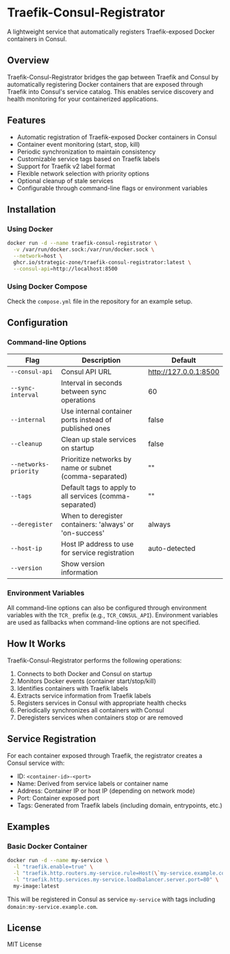 # Traefik-Consul-Registrator

A lightweight service that automatically registers Traefik-exposed Docker containers in Consul.

## Overview

Traefik-Consul-Registrator bridges the gap between Traefik and Consul by automatically registering Docker containers that are exposed through Traefik into Consul's service catalog. This enables service discovery and health monitoring for your containerized applications.

## Features

- Automatic registration of Traefik-exposed Docker containers in Consul
- Container event monitoring (start, stop, kill)
- Periodic synchronization to maintain consistency
- Customizable service tags based on Traefik labels
- Support for Traefik v2 label format
- Flexible network selection with priority options
- Optional cleanup of stale services
- Configurable through command-line flags or environment variables

## Installation

### Using Docker

```bash
docker run -d --name traefik-consul-registrator \
  -v /var/run/docker.sock:/var/run/docker.sock \
  --network=host \
  ghcr.io/strategic-zone/traefik-consul-registrator:latest \
  --consul-api=http://localhost:8500
```

### Using Docker Compose

Check the `compose.yml` file in the repository for an example setup.

## Configuration

### Command-line Options

| Flag | Description | Default |
|------|-------------|--------|
| `--consul-api` | Consul API URL | http://127.0.0.1:8500 |
| `--sync-interval` | Interval in seconds between sync operations | 60 |
| `--internal` | Use internal container ports instead of published ones | false |
| `--cleanup` | Clean up stale services on startup | false |
| `--networks-priority` | Prioritize networks by name or subnet (comma-separated) | "" |
| `--tags` | Default tags to apply to all services (comma-separated) | "" |
| `--deregister` | When to deregister containers: 'always' or 'on-success' | always |
| `--host-ip` | Host IP address to use for service registration | auto-detected |
| `--version` | Show version information | |

### Environment Variables

All command-line options can also be configured through environment variables with the `TCR_` prefix (e.g., `TCR_CONSUL_API`). Environment variables are used as fallbacks when command-line options are not specified.

## How It Works

Traefik-Consul-Registrator performs the following operations:

1. Connects to both Docker and Consul on startup
2. Monitors Docker events (container start/stop/kill)
3. Identifies containers with Traefik labels
4. Extracts service information from Traefik labels
5. Registers services in Consul with appropriate health checks
6. Periodically synchronizes all containers with Consul
7. Deregisters services when containers stop or are removed

## Service Registration

For each container exposed through Traefik, the registrator creates a Consul service with:

- ID: `<container-id>-<port>`
- Name: Derived from service labels or container name
- Address: Container IP or host IP (depending on network mode)
- Port: Container exposed port
- Tags: Generated from Traefik labels (including domain, entrypoints, etc.)

## Examples

### Basic Docker Container

```bash
docker run -d --name my-service \
  -l "traefik.enable=true" \
  -l "traefik.http.routers.my-service.rule=Host(\`my-service.example.com\`)" \
  -l "traefik.http.services.my-service.loadbalancer.server.port=80" \
  my-image:latest
```

This will be registered in Consul as service `my-service` with tags including `domain:my-service.example.com`.

## License

MIT License
